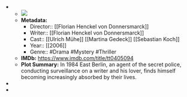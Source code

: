 - 
    - ![](https://m.media-amazon.com/images/M/MV5BNmQyNmJjM2ItNTQzYi00ZjMxLWFjMDYtZjUyN2YwZDk5YWQ2XkEyXkFqcGdeQXVyMjUzOTY1NTc@._V1_SX300.jpg)  
    - **Metadata:**
        - Director:: [[Florian Henckel von Donnersmarck]]
        - Writer:: [[Florian Henckel von Donnersmarck]]
        - Cast:: [[Ulrich Mühe]] [[Martina Gedeck]] [[Sebastian Koch]]
        - Year:: [[2006]]
        - Genre:: #Drama #Mystery #Thriller
    - **IMDb:** https://www.imdb.com/title/tt0405094
    - **Plot Summary:** In 1984 East Berlin, an agent of the secret police, conducting surveillance on a writer and his lover, finds himself becoming increasingly absorbed by their lives.
- 
- 

